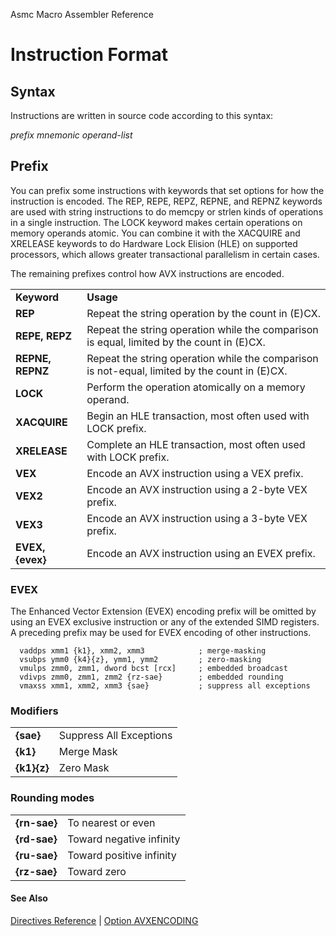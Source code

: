 Asmc Macro Assembler Reference

# Instruction Format

## Syntax

Instructions are written in source code according to this syntax:

_prefix mnemonic operand-list_

## Prefix

You can prefix some instructions with keywords that set options for how the instruction is encoded. The REP, REPE, REPZ, REPNE, and REPNZ keywords are used with string instructions to do memcpy or strlen kinds of operations in a single instruction. The LOCK keyword makes certain operations on memory operands atomic. You can combine it with the XACQUIRE and XRELEASE keywords to do Hardware Lock Elision (HLE) on supported processors, which allows greater transactional parallelism in certain cases.

The remaining prefixes control how AVX instructions are encoded.

<table>
<tr><td><b>Keyword</b></td><td><b>Usage</b></td></tr>
<tr><td><b>REP</b></td><td>Repeat the string operation by the count in (E)CX.</td></tr>
<tr><td><b>REPE, REPZ</b></td><td>Repeat the string operation while the comparison is equal, limited by the count in (E)CX.</td></tr>
<tr><td><b>REPNE, REPNZ</b></td><td>Repeat the string operation while the comparison is not-equal, limited by the count in (E)CX.</td></tr>
<tr><td><b>LOCK</b></td><td>Perform the operation atomically on a memory operand.</td></tr>
<tr><td><b>XACQUIRE</b></td><td>Begin an HLE transaction, most often used with LOCK prefix.</td></tr>
<tr><td><b>XRELEASE</b></td><td>Complete an HLE transaction, most often used with LOCK prefix.</td></tr>
<tr><td><b>VEX</b></td><td>Encode an AVX instruction using a VEX prefix.</td></tr>
<tr><td><b>VEX2</b></td><td>Encode an AVX instruction using a 2-byte VEX prefix.</td></tr>
<tr><td><b>VEX3</b></td><td>Encode an AVX instruction using a 3-byte VEX prefix.</td></tr>
<tr><td><b>EVEX, {evex}</b></td><td>Encode an AVX instruction using an EVEX prefix.</td></tr>
</table>

### EVEX

The Enhanced Vector Extension (EVEX) encoding prefix will be omitted by using an EVEX exclusive instruction or any of the extended SIMD registers. A preceding prefix may be used for EVEX encoding of other instructions.

```
  vaddps xmm1 {k1}, xmm2, xmm3            ; merge-masking
  vsubps ymm0 {k4}{z}, ymm1, ymm2         ; zero-masking
  vmulps zmm0, zmm1, dword bcst [rcx]     ; embedded broadcast
  vdivps zmm0, zmm1, zmm2 {rz-sae}        ; embedded rounding
  vmaxss xmm1, xmm2, xmm3 {sae}           ; suppress all exceptions
```

### Modifiers

<table>
<tr><td><b>{sae}</b></td><td>Suppress All Exceptions</td></tr>
<tr><td><b>{k1}</b></td><td>Merge Mask</td></tr>
<tr><td><b>{k1}{z}</b></td><td>Zero Mask</td></tr>
</table>

### Rounding modes

<table>
<tr><td><b>{rn-sae}</b></td><td>To nearest or even</td></tr>
<tr><td><b>{rd-sae}</b></td><td>Toward negative infinity</td></tr>
<tr><td><b>{ru-sae}</b></td><td>Toward positive infinity</td></tr>
<tr><td><b>{rz-sae}</b></td><td>Toward zero</td></tr>
</table>

#### See Also

[Directives Reference](readme.md) | [Option AVXENCODING](option-avxencoding.md)
